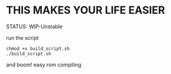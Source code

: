 # THIS MAKES YOUR LIFE EASIER

STATUS: WIP-Unstable

run the script

```
chmod +x build_script.sh
./build_script.sh
```
and boom!
easy rom compiling
